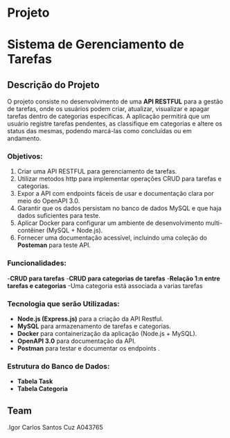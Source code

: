 # Projeto
# Sistema de Gerenciamento de Tarefas

## Descrição do Projeto 
O projeto consiste no desenvolvimento de uma **API RESTFUL** para a gestão de tarefas, onde os usuários podem criar, atualizar, visualizar e apagar tarefas dentro de categorias específicas. A aplicação permitirá que um usuário registre tarefas pendentes, as classifique em categorias e altere os status das mesmas, podendo marcá-las como concluídas ou em andamento.

### **Objetivos:**
1. Criar uma API RESTFUL para gerenciamento de tarefas.
2. Utilizar metodos http para implementar operações CRUD para tarefas e categorias.
3. Expor a API com endpoints fáceis de usar e documentação clara por meio do OpenAPI 3.0.
4. Garantir que os dados persistam no banco de dados MySQL e que haja dados suficientes para teste.
5. Aplicar Docker para configurar um ambiente de desenvolvimento multi-contêiner (MySQL + Node.js).
6. Fornecer uma documentação acessível, incluindo uma coleção do **Posteman** para teste API.

### **Funcionalidades:**
-**CRUD para tarefas**
-**CRUD para categorias de tarefas**
-**Relação 1:n entre tarefas e categorias**
  -Uma categoria está associada a varias tarefas

### **Tecnologia que serão Utilizadas:**
- **Node.js (Express.js)** para a criação da API Restful.
- **MySQL** para armazenamento de tarefas e categorias.
- **Docker** para containerização da aplicação (Node.js + MySQL).
- **OpenAPI 3.0** para documentação da API.
- **Postman** para testar e documentar os endpoints .

### **Estrutura do Banco de Dados:**
 - **Tabela Task**
 - **Tabela Categoria**

## **Team**
.Igor Carlos Santos Cuz A043765


